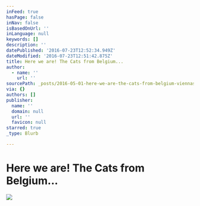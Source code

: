 ```yaml
---
inFeed: true
hasPage: false
inNav: false
isBasedOnUrl: ''
inLanguage: null
keywords: []
description: ''
datePublished: '2016-07-23T12:52:34.949Z'
dateModified: '2016-07-23T12:51:42.875Z'
title: Here we are! The Cats from Belgium...
author:
  - name: ''
    url: ''
sourcePath: _posts/2016-05-01-here-we-are-the-cats-from-belgium-viennas-kleines-cafe.md
via: {}
authors: []
publisher:
  name: ''
  domain: null
  url: ''
  favicon: null
starred: true
_type: Blurb

---
```

# Here we are! The Cats from Belgium...
![](https://the-grid-user-content.s3-us-west-2.amazonaws.com/1a1eb1af-bf4f-49d5-9744-d2c6307d3a54.jpg)